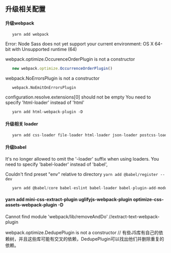 ## 升级相关配置
#### 升级webpack
```js
   yarn add webpack
```
>
  Error: Node Sass does not yet support your current environment: OS X 64-bit with Unsupported runtime (64)

  webpack.optimize.OccurenceOrderPlugin is not a constructor
  ```js
     new webpack.optimize.OccurrenceOrderPlugin()
  ```
  webpack.NoErrorsPlugin is not a constructor
  ```
     webpack.NoEmitOnErrorsPlugin
  ```
  configuration.resolve.extensions[0] should not be empty
  You need to specify 'html-loader' instead of 'html'
  ```
     yarn add html-webpack-plugin -D
  ```
>
#### 升级相关 loader
```js
   yarn add css-loader file-loader html-loader json-loader postcss-loader sass-loader style-loader url-loader node-sass babel-loader
```
#### 升级babel
>
It's no longer allowed to omit the '-loader' suffix when using loaders.
You need to specify 'babel-loader' instead of 'babel',

Couldn't find preset "env" relative to directory
    ```
      yarn add @babel/register --dev
    ```
>
```js
   yarn add @babel/core babel-eslint babel-loader babel-plugin-add-module-exports babel-plugin-transform-runtime babel-polyfill @babel/preset-env @babel/preset-react babel-preset-react-hmre @babel/preset-stage-0 babel-register -D
```
#### yarn add mini-css-extract-plugin uglifyjs-webpack-plugin optimize-css-assets-webpack-plugin -D

####
>
Cannot find module 'webpack/lib/removeAndDo' //extract-text-webpack-plugin
>
>
webpack.optimize.DedupePlugin is not a constructor // 有些JS库有自己的依赖树，并且这些库可能有交叉的依赖，DedupePlugin可以找出他们并删除重复的依赖。
>

